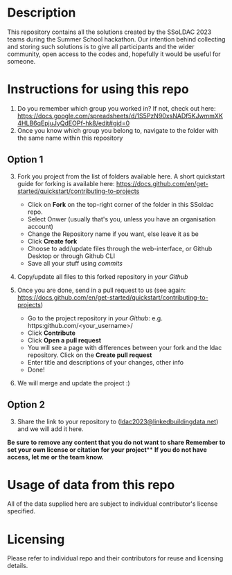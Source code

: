 # Description
This repository contains all the solutions created by the SSoLDAC 2023 teams during the Summer School hackathon. Our intention behind collecting and storing such solutions is to give all participants and the wider community, open access to the codes and, hopefully it would be useful for someone.

# Instructions for using this repo
1. Do you remember which group you worked in? If not, check out here: https://docs.google.com/spreadsheets/d/1S5PzN90xsNADf5KJwmmXK4HLB6qEpjuJyQdEOPf-hk8/edit#gid=0
2. Once you know which group you belong to, navigate to the folder with the same name within this repository

## Option 1
3. Fork you project from the list of folders available here. A short quickstart guide for forking is available here: https://docs.github.com/en/get-started/quickstart/contributing-to-projects
     - Click on **Fork** on the top-right corner of the folder in this SSoldac repo.
     - Select Onwer (usually that's you, unless you have an organisation account)
     - Change the Repository name if you want, else leave it as be
     - Click **Create fork**
     - Choose to add/update files through the web-interface, or Github Desktop or through Github CLI
     - Save all your stuff using _commits_
4. Copy/update all files to this forked repository in _your Github_
5. Once you are done, send in a pull request to us (see again: https://docs.github.com/en/get-started/quickstart/contributing-to-projects)
    - Go to the project repository in _your Github_: e.g. https:github.com/<your_username>/<your project name>
    - Click **Contribute**
    - Click **Open a pull request**
    - You will see a page with differences between your fork and the ldac repository. Click on the **Create pull request**
    - Enter title and descriptions of your changes, other info
    - Done!
  
6. We will merge and update the project :) 

## Option 2
3. Share the link to your repository to (ldac2023@linkedbuildingdata.net) and we will add it here.


**Be sure to remove any content that you do not want to share**
**Remember to set your own license or citation for your project****
**If you do not have access, let me or the team know.**

# Usage of data from this repo
All of the data supplied here are subject to individual contributor's license specified.


# Licensing
Please refer to individual repo and their contributors for reuse and licensing details.
